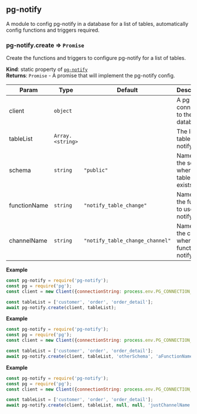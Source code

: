 <a name="module_pg-notify"></a>

## pg-notify
A module to config pg-notify in a database for a list of tables, automatically config functions and triggers required.

<a name="module_pg-notify.create"></a>

### pg-notify.create ⇒ <code>Promise</code>
Create the functions and triggers to configure pg-notify for a list of tables.

**Kind**: static property of [<code>pg-notify</code>](#module_pg-notify)  
**Returns**: <code>Promise</code> - A promise that will implement the pg-notify config.  

| Param | Type | Default | Description |
| --- | --- | --- | --- |
| client | <code>object</code> |  | A pg client connected to the database. |
| tableList | <code>Array.&lt;string&gt;</code> |  | The list of tables to notify. |
| schema | <code>string</code> | <code>&quot;public&quot;</code> | Name of the schema where the tables exists. |
| functionName | <code>string</code> | <code>&quot;notify_table_change&quot;</code> | Name of the function to use notify. |
| channelName | <code>string</code> | <code>&quot;notify_table_change_channel&quot;</code> | Name of the channel where the function notify. |

**Example**  
```js
const pg-notify = require('pg-notify');
const pg = require('pg');
const client = new Client({connectionString: process.env.PG_CONNECTION_STRING});

const tableList = ['customer', 'order', 'order_detail'];
await pg-notify.create(client, tableList);
```
**Example**  
```js
const pg-notify = require('pg-notify');
const pg = require('pg');
const client = new Client({connectionString: process.env.PG_CONNECTION_STRING});

const tableList = ['customer', 'order', 'order_detail'];
await pg-notify.create(client, tableList, 'otherSchema', 'aFunctionName', 'aChannelName');
```
**Example**  
```js
const pg-notify = require('pg-notify');
const pg = require('pg');
const client = new Client({connectionString: process.env.PG_CONNECTION_STRING});

const tableList = ['customer', 'order', 'order_detail'];
await pg-notify.create(client, tableList, null, null, 'justChannelName');
```
